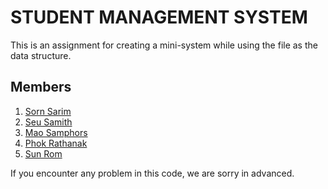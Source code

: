 # STUDENT MANAGEMENT SYSTEM
This is an assignment for creating a mini-system while using the file as the data structure. 
## Members
1. <a href="https://t.me/sornsarim">Sorn Sarim</a>
2. <a href="https://t.me/samithseu">Seu Samith</a>
3. <a href="https://t.me/NyReach">Mao Samphors</a>
4. <a href="https://t.me/credit_officer">Phok Rathanak</a>
5. <a href="https://t.me/Userrom5220">Sun Rom</a>

If you encounter any problem in this code, we are sorry in advanced.
